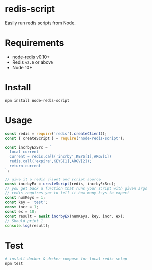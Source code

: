 redis-script
=======

Easily run redis scripts from Node.

# Requirements

* [node-redis](https://github.com/NodeRedis/node-redis) v0.10+
* Redis `v2.6` or above
* Node 10+

# Install

    npm install node-redis-script

# Usage

```javascript
const redis = require('redis').createClient();
const { createScript } = require('node-redis-script');

const incrbyExSrc = `
  local current
  current = redis.call('incrby',KEYS[1],ARGV[1])
  redis.call('expire',KEYS[1],ARGV[2]);
  return current
`;

// give it a redis client and script source
const incrbyEx = createScript(redis, incrbyExSrc);
// you get back a function that runs your script with given args
// redis requires you to tell it how many keys to expect
const numKeys = 1;
const key = 'test';
const incr = 1;
const ex = 10;
const result = await incrbyEx(numKeys, key, incr, ex);
// Should print 1
console.log(result);
```

# Test
```bash
# install docker & docker-compose for local redis setup
npm test
```

